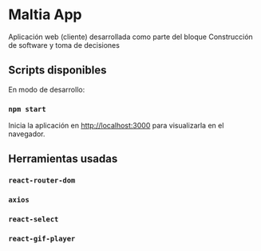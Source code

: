 # Maltia App

Aplicación web (cliente) desarrollada como parte del bloque Construcción de software y toma de decisiones

## Scripts disponibles

En modo de desarrollo:

### `npm start`

Inicia la aplicación en [http://localhost:3000](http://localhost:3000) para visualizarla en el navegador.

## Herramientas usadas

### `react-router-dom`

### `axios`

### `react-select`

### `react-gif-player`
